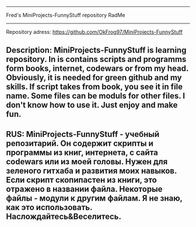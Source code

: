 ﻿***********************************************
Fred's MiniProjects-FunnyStuff repository RadMe
***********************************************

Repository adress:
https://github.com/OkFrog97/MiniProjects-FunnyStuff

Description:
MiniProjects-FunnyStuff is learning repository. In is contains scripts and programms form books, internet, codewars or from my head.
Obviously, it is needed for green github and my skills. If script takes from book, you see it in file name. Some files can be moduls for other files.
I don't know how to use it. Just enjoy and make fun.
-----------------------------------------------
RUS:
MiniProjects-FunnyStuff - учебный репозитарий. Он содержит скрипты и программы из книг, интернета, с сайта codewars или из моей головы.
Нужен для зеленого гитхаба и развития моих навыков. Если скрипт скопипастен из книги, это отражено в названии файла. Некоторые файлы - модули к другим файлам.
Я не знаю, как это использовать. Наслождайтесь&Веселитесь.
-----------------------------------------------
